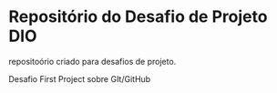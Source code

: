 # Repositório do Desafio de Projeto DIO
repositoório criado para desafios de projeto.

Desafio First Project sobre GIt/GitHub
